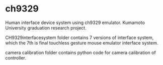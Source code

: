 # ch9329
Human interface device system using ch9329 emulator.
Kumamoto University graduation research project.

CH9329interfacesystem folder contains 7 versions of interface system, which the 7th is final touchless gesture mouse emulator interface system.

camera calibration folder contains python code for camera calibration of controller.
